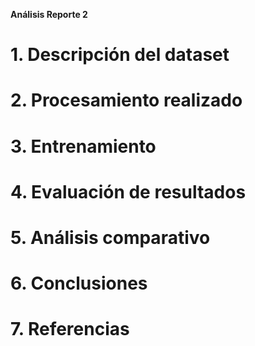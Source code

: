 **Análisis Reporte 2**
# 1. Descripción del dataset
# 2. Procesamiento realizado
# 3. Entrenamiento
# 4. Evaluación de resultados
# 5. Análisis comparativo
# 6. Conclusiones
# 7. Referencias